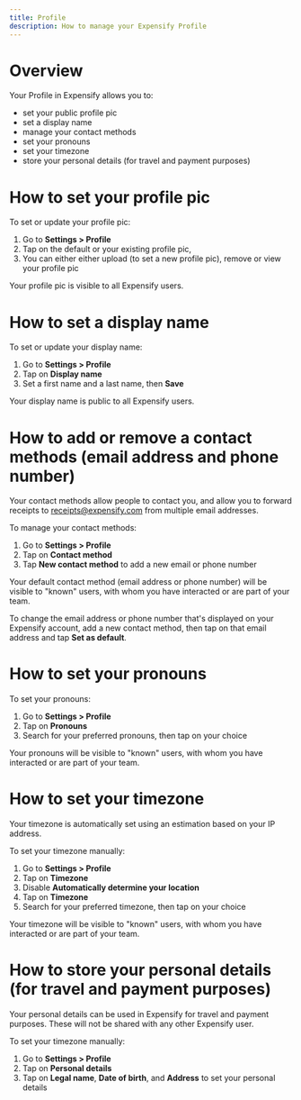 ```yaml
---
title: Profile
description: How to manage your Expensify Profile
---
```

# Overview
Your Profile in Expensify allows you to:
- set your public profile pic
- set a display name
- manage your contact methods
- set your pronouns
- set your timezone
- store your personal details (for travel and payment purposes)

# How to set your profile pic

To set or update your profile pic: 
1. Go to **Settings > Profile**
2. Tap on the default or your existing profile pic,
3. You can either either upload (to set a new profile pic), remove or view your profile pic

Your profile pic is visible to all Expensify users. 

# How to set a display name

To set or update your display name: 
1. Go to **Settings > Profile**
2. Tap on **Display name**
3. Set a first name and a last name, then **Save**

Your display name is public to all Expensify users.

# How to add or remove a contact methods (email address and phone number)

Your contact methods allow people to contact you, and allow you to forward receipts to receipts@expensify.com from multiple email addresses.

To manage your contact methods:
1. Go to **Settings > Profile**
2. Tap on **Contact method**
3. Tap **New contact method** to add a new email or phone number 

Your default contact method (email address or phone number) will be visible to "known" users, with whom you have interacted or are part of your team.

To change the email address or phone number that's displayed on your Expensify account, add a new contact method, then tap on that email address and tap **Set as default**.

# How to set your pronouns

To set your pronouns:
1. Go to **Settings > Profile**
2. Tap on **Pronouns**
3. Search for your preferred pronouns, then tap on your choice

Your pronouns will be visible to "known" users, with whom you have interacted or are part of your team.

# How to set your timezone

Your timezone is automatically set using an estimation based on your IP address.

To set your timezone manually:
1. Go to **Settings > Profile**
2. Tap on **Timezone**
3. Disable **Automatically determine your location**
4. Tap on **Timezone**
5. Search for your preferred timezone, then tap on your choice

Your timezone will be visible to "known" users, with whom you have interacted or are part of your team.

# How to store your personal details (for travel and payment purposes)

Your personal details can be used in Expensify for travel and payment purposes. These will not be shared with any other Expensify user. 

To set your timezone manually:
1. Go to **Settings > Profile**
2. Tap on **Personal details**
3. Tap on **Legal name**, **Date of birth**, and **Address** to set your personal details
